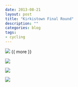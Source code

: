 ```yaml
---
date: 2013-08-21
layout: post
title: "Kirkistown Final Round"
description: ""
categories: blog 
tags:
- cycling
---
```


  
![](/images/2013/2013-08-21-kirkistown-R5-5.jpg)
{{ more }} 

![](/images/2013/2013-08-21-kirkistown-R5-1.jpg)

![](/images/2013/2013-08-21-kirkistown-R5-3.jpg)

![](/images/2013/2013-08-21-kirkistown-R5-4.jpg)
